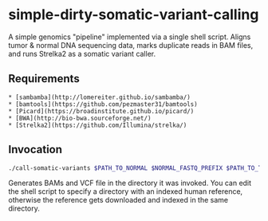 # simple-dirty-somatic-variant-calling
A simple genomics "pipeline" implemented via a single shell script. Aligns tumor & normal DNA sequencing data, marks duplicate reads in BAM files, and runs Strelka2 as a somatic variant caller. 

## Requirements

    * [sambamba](http://lomereiter.github.io/sambamba/)
    * [bamtools](https://github.com/pezmaster31/bamtools)
    * [Picard](https://broadinstitute.github.io/picard/)
    * [BWA](http://bio-bwa.sourceforge.net/)
    * [Strelka2](https://github.com/Illumina/strelka/)

## Invocation 
```sh
./call-somatic-variants $PATH_TO_NORMAL $NORMAL_FASTQ_PREFIX $PATH_TO_TUMOR $TUMOR_FASTQ_PREFIX
```

Generates BAMs and VCF file in the directory it was invoked. You can edit the shell script to specify a directory with an indexed human reference, otherwise the reference gets downloaded and indexed in the same directory. 
